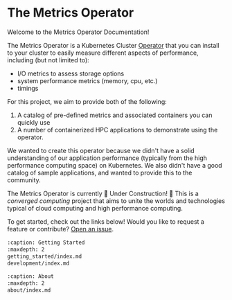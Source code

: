 # The Metrics Operator

Welcome to the Metrics Operator Documentation!

The Metrics Operator is a Kubernetes Cluster [Operator](https://kubernetes.io/docs/concepts/extend-kubernetes/operator/)
that you can install to your cluster to easily measure different aspects of performance, including (but not limited to):

 - I/O metrics to assess storage options
 - system performance metrics (memory, cpu, etc.)
 - timings

For this project, we aim to provide both of the following:

1. A catalog of pre-defined metrics and associated containers you can quickly use
2. A number of containerized HPC applications to demonstrate using the operator.

We wanted to create this operator because we didn't have a solid understanding
of our application performance (typically from the high performance computing space)
on Kubernetes. We also didn't have a good catalog of sample applications, and
wanted to provide this to the community.

The Metrics Operator is currently 🚧️ Under Construction! 🚧️
This is a *converged computing* project that aims
to unite the worlds and technologies typical of cloud computing and
high performance computing.

To get started, check out the links below!
Would you like to request a feature or contribute?
[Open an issue](https://github.com/converged-computing/metrics-operator/issues).

```{toctree}
:caption: Getting Started
:maxdepth: 2
getting_started/index.md
development/index.md
```

```{toctree}
:caption: About
:maxdepth: 2
about/index.md
```

<script>
// This is a small hack to populate empty sidebar with an image!
document.addEventListener('DOMContentLoaded', function () {
    var currentNode = document.querySelector('.md-sidebar__scrollwrap');
    currentNode.outerHTML =
	'<div class="md-sidebar__scrollwrap">' +
		'<img style="width:100%" src="_static/images/the-metrics-operator.png"/>' +

	'</div>';
}, false);

</script>
